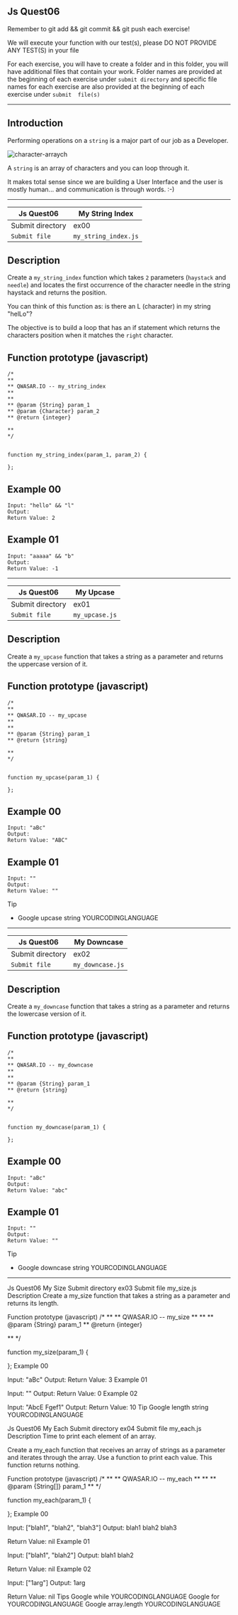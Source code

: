 ## Js Quest06
Remember to git add && git commit && git push each exercise!

We will execute your function with our test(s), please DO NOT PROVIDE ANY TEST(S) in your file

For each exercise, you will have to create a folder and in this folder, you will have additional files that contain your work. Folder names are provided at the beginning of each exercise under `submit directory` and specific file names for each exercise are also provided at the beginning of each exercise under `submit 
file(s)`

-----------------------------------------------------------------------------------------------------------------------------------------------------------------------

## Introduction
Performing operations on a `string` is a major part of our job as a Developer.

![character-arraych](https://user-images.githubusercontent.com/51156057/214148100-e1ff3920-a985-4535-80e5-df4fbf9510b6.png)

A `string` is an array of characters and you can loop through it.

It makes total sense since we are building a User Interface and the user is mostly human... and communication is through words. :-)

-----------------------------------------------------------------------------------------------------------------------------------------------------------------------

| Js Quest06	| My String Index |
| ----------- | --------------- |
| Submit directory | ex00 |
| `Submit file` |	`my_string_index.js` |

## Description
Create a `my_string_index` function which takes `2` parameters (`haystack` and `needle`) and locates the first occurrence of the character needle in the string haystack and returns the position.

You can think of this function as: is there an L (character) in my string "helLo"?

The objective is to build a loop that has an if statement which returns the characters position when it matches the `right` character.

## Function prototype (javascript)
```
/*
**
** QWASAR.IO -- my_string_index
**
**
** @param {String} param_1
** @param {Character} param_2
** @return {integer}

**
*/


function my_string_index(param_1, param_2) {

};
```
## Example 00
```
Input: "hello" && "l"
Output: 
Return Value: 2
```
## Example 01
```
Input: "aaaaa" && "b"
Output: 
Return Value: -1
```
-----------------------------------------------------------------------------------------------------------------------------------------------------------------------

| Js Quest06	| My Upcase |
| ----------- | ----------|
| Submit directory | ex01 |
| `Submit file` |	`my_upcase.js` |

## Description
Create a `my_upcase` function that takes a string as a parameter and returns the uppercase version of it.

## Function prototype (javascript)
```
/*
**
** QWASAR.IO -- my_upcase
**
**
** @param {String} param_1
** @return {string}

**
*/


function my_upcase(param_1) {

};
```
## Example 00
```
Input: "aBc"
Output: 
Return Value: "ABC"
```
## Example 01
```
Input: ""
Output: 
Return Value: ""
```

Tip
- Google upcase string YOURCODINGLANGUAGE

-----------------------------------------------------------------------------------------------------------------------------------------------------------------------

| Js Quest06 | My Downcase |
| ---------- | ----------- |
| Submit directory | ex02 |
| `Submit file` |	`my_downcase.js` |

## Description
Create a `my_downcase` function that takes a string as a parameter and returns the lowercase version of it.

## Function prototype (javascript)
```
/*
**
** QWASAR.IO -- my_downcase
**
**
** @param {String} param_1
** @return {string}

**
*/


function my_downcase(param_1) {

};
```
## Example 00
```
Input: "aBc"
Output: 
Return Value: "abc"
```
## Example 01
```
Input: ""
Output: 
Return Value: ""
```
Tip
- Google downcase string YOURCODINGLANGUAGE

-----------------------------------------------------------------------------------------------------------------------------------------------------------------------

Js Quest06	My Size
Submit directory	ex03
Submit file	my_size.js
Description
Create a my_size function that takes a string as a parameter and returns its length.

Function prototype (javascript)
/*
**
** QWASAR.IO -- my_size
**
**
** @param {String} param_1
** @return {integer}

**
*/


function my_size(param_1) {

};
Example 00

Input: "aBc"
Output: 
Return Value: 3
Example 01

Input: ""
Output: 
Return Value: 0
Example 02

Input: "AbcE Fgef1"
Output: 
Return Value: 10
Tip
Google length string YOURCODINGLANGUAGE

Js Quest06	My Each
Submit directory	ex04
Submit file	my_each.js
Description
Time to print each element of an array.

Create a my_each function that receives an array of strings as a parameter and iterates through the array. Use a function to print each value.
This function returns nothing.

Function prototype (javascript)
/*
**
** QWASAR.IO -- my_each
**
**
** @param {String[]} param_1
**
*/


function my_each(param_1) {

};
Example 00

Input: ["blah1", "blah2", "blah3"]
Output: blah1
blah2
blah3

Return Value: nil
Example 01

Input: ["blah1", "blah2"]
Output: blah1
blah2

Return Value: nil
Example 02

Input: ["1arg"]
Output: 1arg

Return Value: nil
Tips
Google while YOURCODINGLANGUAGE
Google for YOURCODINGLANGUAGE
Google array.length YOURCODINGLANGUAGE
